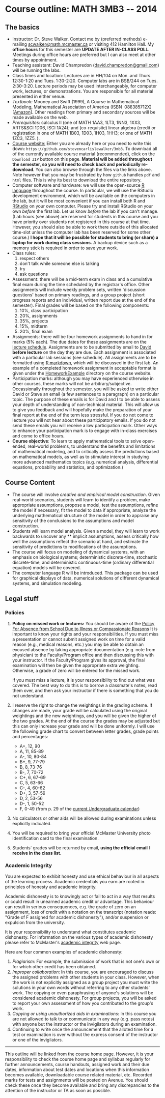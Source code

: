 # Course outline:  MATH 3MB3 -- 2014

## The basics

- Instructor: Dr. Steve Walker. Contact me by (preferred methods)
    e-mailing
    [scwalker@math.mcmaster.ca](mailto:scwalker@math.mcmaster.ca) or
    visiting 412 Hamilton Hall. My **office hours** for this semester
    are **UPDATE AFTER IN-CLASS POLL**. Meetings during office hours
    are preferred but I can also meet at other times by appointment.
-   Teaching assistant: David Champredon
    ([david.champredon@gmail.com](mailto:david.champredon@gmail.com))
    will be running the labs.
- Class times and location: Lectures are in HH/104 on Mon. and
    Thurs. 12:30-1:20 and Tues. 1:30-2:20.  Computer labs are in
    BSB/244 on Tues. 2:30-3:20.  Lecture periods may be used
    interchangeably, for computer work, lectures, or
    demonstrations. You are responsible for all material presented in
    either venue.
- *Textbook:* Mooney and Swift (1999), A Course in Mathematical
    Modeling, Mathematical Association of America (ISBN  088385712X)
    [[Amazon](http://amzn.com/088385712X)]. Other readings from
    primary and secondary sources will be made available on the web.
- *Prerequisites*: calculus II (one of MATH 1AA3, 1LT3, 1NN3, 1XX3,
    ARTS&SCI 1D06, ISCI 1A24); and (co-requisite) linear algebra
    (credit or registration in one of MATH 1B03, 1D03, 1H03, 1HH3; or
    one of MATH 1ZC3, 1ZZ5. ).
- [Course website:](https://github.com/stevencarlislewalker/3mb3)
  Either you are already here or you need to write this down:
  `https://github.com/stevencarlislewalker/3mb3`.  To download all of
  the currently available course material (recommended), click on the
  `Download ZIP` button on this page.  **Material will be added
  throughout the semester, so you will need to check back and
  periodically re-download**.  You can also browse through the files
  via the links above.  Note however that you may be frustrated by how
  `github` handles `pdf` and `html` files.  This is why its best to
  download the entire repository.
- Computer software and hardware: we will use the open-source
    [R language](http://www.r-project.org) throughout the course. In
    particular, we will use the RStudio development environment, which
    will be available on the computers in the lab, but it will be most
    convenient if you can install both R and
    [RStudio](http://www.rstudio.com/) on your own computer.  Please
    try and install RStudio on your own *before* the first lab.  Let
    us know *before* the lab if you can't manage. (Lab hours (see
    above) are reserved for students in this course and you have
    priority over students not registered in this course at that time.
    However, you should also be able to work there outside of this
    allocated time-slot unless the computer lab has been reserved for
    some other course.) **I hope that it will be possible for students
    to bring (or share) a laptop for work during class sessions.** A
    backup device such as a memory stick is required in order to save
    your work.
- Class rules:
	1. respect others
	2. don't talk while someone else is talking
	3. try
	4. ask questions
- Assessment: there will be a mid-term exam in class and a cumulative
    final exam during the time scheduled by the registrar's
    office. Other assignments will include weekly problem sets,
    written 'discussion questions' based on primary readings, and a
    group project (short progress reports and an individual, written
    report due at the end of the semester). Final grades will be based
    on the following components:
    1. 10%, class participation
    2. 20%, assignments
    3. 35%, projects
    4. 15%, midterm
    5. 20%, final exam
- Assignments: there will be four homework assignments to hand in for
  marks (5% each).  The due dates for these assignments are on the
  [lecture schedule](https://github.com/stevencarlislewalker/3mb3/tree/master/schedule). Assignments
  are to be submitted by email to
  [David](mailto:david.champredon@gmail.com) **before lecture** on the
  day they are due.  Each assignment is associated with a particular
  lab sessions (see schedule).  All assignments are to be formatted
  using [R markdown](http://rmarkdown.rstudio.com/), which will be
  discussed in the first lab.  An example of a completed homework
  assignment in acceptable format is given under the [HomeworkExample](https://github.com/stevencarlislewalker/3mb3/tree/master/HomeworkExample)
  directory on the course website.
- Participation marks: although you may have experienced otherwise in
  other courses, these marks will not be arbitrary/subjective.
  Occassionally throughout the semester, you will be asked to write
  either David or Steve an email (a few sentences to a paragraph) on
  a particular topic.  The purpose of these emails is for David and I
  to be able to assess your depth of understanding of non-technical
  material.  This will allow us to give you feedback and will
  hopefully make the preparation of your final report at the end of
  the term less stressful.  If you do not come to lecture you will not
  hear about these participatory emails.  If you do not send these
  emails you will receive a low participation mark.  Other ways to
  enhance your participation mark is to engage with in-class exercises
  and come to office hours.
- **Course objective:** To learn to apply mathematical tools to solve
    open-ended, real-world problems, to understand the benefits and
    limitations of mathematical modeling, and to critically assess the
    predictions based on mathematical models, as well as to stimulate
    interest in studying more advanced mathematics topics (e.g.
    numerical analysis, differential equations, probability and
    statistics, and optimization.)

## Course Content

- The course will involve *creative and empirical model construction*.
    Given real-world scenarios, students will learn to identify a
    problem, make appropriate assumptions, propose a model, test the
    assumptions, refine the model if necessary, fit the model to data
    if appropriate, analyze the underlying mathematical structure of
    the model in order to appraise any sensitivity of the conclusions
    to the assumptions and model construction.
- Students will learn model analysis. Given a model, they will learn
    to work backwards to uncover any ** implicit assumptions, assess
    critically how well the assumptions reflect the scenario at hand,
    and estimate the sensitivity of predictions to modifications of
    the assumptions.
- The course will focus on modeling of dynamical systems, with an
    emphasis on biological systems; deterministic discrete-time,
    stochastic discrete-time, and deterministic continuous-time
    (ordinary differential equation) models will be covered.
- The computer language R will be introduced. This package can be used
    for graphical displays of data, numerical solutions of different
    dynamical systems, and simulation modeling.

## Legal stuff

### Policies

1.  **Policy on missed work or lectures:** You should be aware of the
    [Policy For Absence from School Due to Illness or Compassionate Reasons](http://academiccalendars.romcmaster.ca/content.php?catoid=7&navoid=559#Requests_for_Relief_for_Missed_Academic_Term_Work)
    It is important to know your rights and your responsibilities. If
    you must miss a presentation or cannot submit assigned work on
    time for a valid reason (e.g., medical reasons, etc.) you may be
    able to obtain an excused absence by taking appropriate
    documentation (e.g.  note from physician) to the Faculty/Program
    office and then discussing this with your instructor. If the
    Faculty/Program gives its approval, the final examination will
    then be given the appropriate extra weighting. Otherwise, a grade
    of zero will be entered for the missed work.

    If you must miss a lecture, it is your responsibility to find out
    what was covered. The best way to do this is to borrow a classmate's
    notes, read them over, and then ask your instructor if there is
    something that you do not understand.

2.  I reserve the right to change the weightings in the grading scheme.
    If changes are made, your grade will be calculated using the
    original weightings and the new weightings, and you will be given
    the higher of the two grades. At the end of the course the grades
    may be adjusted but this can only increase your grade and will be
    done uniformly. I will use the following grade chart to convert
    between letter grades, grade points and percentages:
	* A+, 12, 90
	* A, 11, 85-89
	* A-, 10, 80-84
	* B+, 9, 77-79
	* B, 8, 73-76
	* B-, 7, 70-72
	* C+, 6, 67-69
	* C, 5, 63-66
	* C-, 4, 60-62
	* D+, 3, 57-59
	* D, 2, 53-56
	* D-, 1, 50-52
	* F, 0-49
    (from p. 29 of the [current Undergraduate
    calendar](http://registrar.mcmaster.ca/CALENDAR/PDF-Archive/McMaster_UG_Calendar-2013-2014web.pdf))
    
    
3.  No calculators or other aids will be allowed during examinations
    unless explicitly indicated.
     
4.  You will be required to bring your official McMaster University
    photo identification card to the final examination.
     
5.  Students' grades will be returned by email, **using the official
    email I receive in the class list**.

### Academic Integrity

You are expected to exhibit honesty and use ethical behaviour in all
aspects of the learning process. Academic credentials you earn are
rooted in principles of honesty and academic integrity.

Academic dishonesty is to knowingly act or fail to act in a way that
results or could result in unearned academic credit or advantage. This
behaviour can result in serious consequences, e.g. the grade of zero on
an assignment, loss of credit with a notation on the transcript
(notation reads: "Grade of F assigned for academic dishonesty"), and/or
suspension or expulsion from the university.

It is your responsibility to understand what constitutes academic
dishonesty. For information on the various types of academic dishonesty
please refer to McMaster's [academic
integrity](http://www.mcmaster.ca/academicintegrity/students/index.html)
web page.

Here are four common examples of academic dishonesty:

1.  *Plagiarism*: For example, the submission of work that is not one's
    own or for which other credit has been obtained.
2.  *Improper collaboration*: In this course, you are encouraged to
    discuss the assigned problems with other students in your class.
    However, when the work is not explicitly assigned as a group project
    you must write the solutions in your own words without referring to
    any other students' work. The copying or even paraphrasing of
    anyone's solutions will be considered academic dishonesty. For group
    projects, you will be asked to report your own assessment of how you
    contributed to the group's work.
3.  *Copying or using unauthorized aids in examinations*: In this course
    you are not allowed to talk to or communicate in any way (e.g. pass
    notes) with anyone but the instructor or the invigilators during an
    examination.
4.  Continuing to write once the announcement that the alloted time for
    a test or examination is over without the express consent of the
    instructor or one of the invigilators.

* * * * *

This outline will be linked from the course home page. However, it is
your responsibility to check the course home page and syllabus regularly
for further announcements, course handouts, assigned work and their due
dates, information about test dates and locations when this information
becomes available, downloadable course related material, etc. Recorded
marks for tests and assignments will be posted on Avenue. You should
check these once they become available and bring any discrepancies to
the attention of the instructor or TA as soon as possible.
